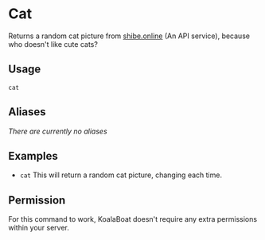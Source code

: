 # Cat
Returns a random cat picture from [shibe.online](https://shibe.online) (An API service), because who doesn't like cute cats?

## Usage
`cat`

## Aliases
*There are currently no aliases*

## Examples
- `cat` This will return a random cat picture, changing each time.

## Permission
For this command to work, KoalaBoat doesn't require any extra permissions within your server.